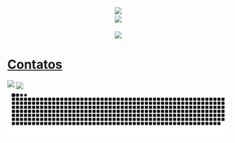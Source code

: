  <div align="center">
    <a href="https://github.com/leandrolauren">
    <img height="150em" src="https://github-readme-stats.vercel.app/api/top-langs/?username=leandrolauren&layout=compact&langs_count=7&theme=transparent"/>
  </div>

   <div align="center">    
     <img height="180em" src="https://github-readme-stats.vercel.app/api?username=leandrolauren&show_icons=true&theme=transparent&include_all_commits=true&count_private=false&layout=compact"/>
   </div>
  
  
<div align="center" style="display: inline_block"><br>
   <img src="https://skillicons.dev/icons?i=react,js,python,nodejs,nextjs,sql" />
</div>



<h1 align="start"> Contatos </h1>
<a href = "leandrolaurenzette@gmail.com"><img src="https://img.shields.io/badge/-Gmail-%23333?style=for-the-badge&logo=gmail&logoColor=white" target="_blank"></a>

   <a align="center" href="[([https://www.linkedin.com/in/leandro-laurenzette-3b03a2167/](https://www.linkedin.com/in/leandro-laurenzette-3b03a2167/))]" target="_blank">
   <img align="center" src="https://img.shields.io/badge/-LinkedIn-%230077B5?style=for-the-badge&logo=linkedin&logoColor=white" target="_blank"></a> 
  </div>

  <picture>
  <source
    media="(prefers-color-scheme: dark)"
    srcset="https://raw.githubusercontent.com/platane/snk/output/github-contribution-grid-snake-dark.svg"
  />
  <source
    media="(prefers-color-scheme: light)"
    srcset="https://raw.githubusercontent.com/platane/snk/output/github-contribution-grid-snake.svg"
  />
  <img
    alt="github contribution grid snake animation"
    src="https://raw.githubusercontent.com/platane/snk/output/github-contribution-grid-snake.svg"
  />
</picture>

